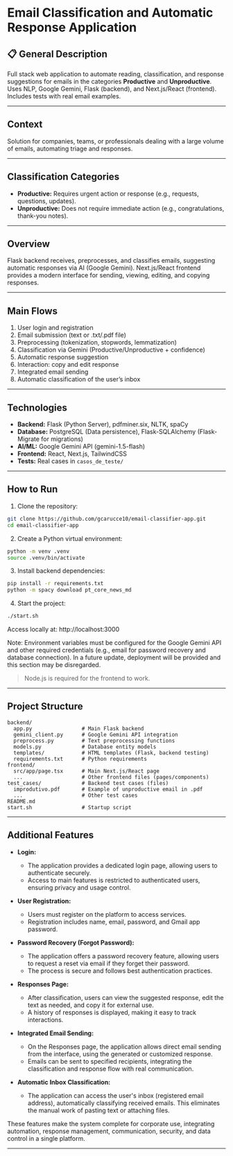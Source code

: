 # Email Classification and Automatic Response Application

## 📋 General Description
Full stack web application to automate reading, classification, and response suggestions for emails in the categories **Productive** and **Unproductive**. Uses NLP, Google Gemini, Flask (backend), and Next.js/React (frontend). Includes tests with real email examples.

---

## Context
Solution for companies, teams, or professionals dealing with a large volume of emails, automating triage and responses.

---

## Classification Categories
- **Productive:** Requires urgent action or response (e.g., requests, questions, updates).
- **Unproductive:** Does not require immediate action (e.g., congratulations, thank-you notes).

---

## Overview
Flask backend receives, preprocesses, and classifies emails, suggesting automatic responses via AI (Google Gemini). Next.js/React frontend provides a modern interface for sending, viewing, editing, and copying responses.

---

## Main Flows
1. User login and registration
1. Email submission (text or .txt/.pdf file)
2. Preprocessing (tokenization, stopwords, lemmatization)
3. Classification via Gemini (Productive/Unproductive + confidence)
4. Automatic response suggestion
5. Interaction: copy and edit response
6. Integrated email sending
7. Automatic classification of the user’s inbox

---

## Technologies
- **Backend:** Flask (Python Server), pdfminer.six, NLTK, spaCy
- **Database:** PostgreSQL (Data persistence), Flask-SQLAlchemy (Flask-Migrate for migrations)
- **AI/ML:** Google Gemini API (gemini-1.5-flash)
- **Frontend:** React, Next.js, TailwindCSS
- **Tests:** Real cases in `casos_de_teste/`

---

## How to Run
1. Clone the repository:
  ```bash
  git clone https://github.com/gcarucce10/email-classifier-app.git
  cd email-classifier-app
  ```
2. Create a Python virtual environment:
  ```bash
  python -m venv .venv
  source .venv/bin/activate
  ```
3. Install backend dependencies:
  ```bash
  pip install -r requirements.txt
  python -m spacy download pt_core_news_md
  ```
4. Start the project:
  ```bash
  ./start.sh
  ```
  Access locally at: http://localhost:3000

  Note: Environment variables must be configured for the Google Gemini API and other required credentials (e.g., email for password recovery and database connection). In a future update, deployment will be provided and this section may be disregarded.

> Node.js is required for the frontend to work.

---

## Project Structure
```
backend/
  app.py                # Main Flask backend
  gemini_client.py      # Google Gemini API integration
  preprocess.py         # Text preprocessing functions
  models.py             # Database entity models
  templates/            # HTML templates (Flask, backend testing)
  requirements.txt      # Python requirements
frontend/
  src/app/page.tsx      # Main Next.js/React page
  ...                   # Other frontend files (pages/components)
test_cases/             # Backend test cases (files)
  improdutivo.pdf       # Example of unproductive email in .pdf
  ...                   # Other test cases
README.md
start.sh                # Startup script
```
---


## Additional Features

- **Login:**
  - The application provides a dedicated login page, allowing users to authenticate securely.
  - Access to main features is restricted to authenticated users, ensuring privacy and usage control.

- **User Registration:**
  - Users must register on the platform to access services.
  - Registration includes name, email, password, and Gmail app password.

- **Password Recovery (Forgot Password):**
  - The application offers a password recovery feature, allowing users to request a reset via email if they forget their password.
  - The process is secure and follows best authentication practices.

- **Responses Page:**
  - After classification, users can view the suggested response, edit the text as needed, and copy it for external use.
  - A history of responses is displayed, making it easy to track interactions.

- **Integrated Email Sending:**
  - On the Responses page, the application allows direct email sending from the interface, using the generated or customized response.
  - Emails can be sent to specified recipients, integrating the classification and response flow with real communication.

- **Automatic Inbox Classification:**
  - The application can access the user's inbox (registered email address), automatically classifying received emails. This eliminates the manual work of pasting text or attaching files.

These features make the system complete for corporate use, integrating automation, response management, communication, security, and data control in a single platform.

---

